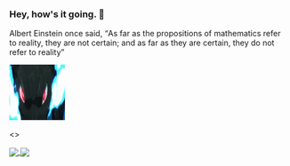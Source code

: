### Hey, how's it going. 👋


<p>Albert Einstein once said, <q>As far as the propositions of mathematics refer to reality, they are not certain; and as far as they are certain, they do not refer to reality</q></p>


<img src="https://github.com/iwang1959/iwang1959/blob/main/pokemons.gif" style="width:100px;height:100px;">


<!--
**iwang1959/iwang1959** is a ✨ _special_ ✨ repository because its `README.md` (this file) appears on your GitHub profile.

Here are some ideas to get you started:

- 🔭 I’m currently working on ...
- 🌱 I’m currently learning ...
- 👯 I’m looking to collaborate on ...
- 🤔 I’m looking for help with ...
- 💬 Ask me about ...
- 📫 How to reach me: ...
- 😄 Pronouns: ...
- ⚡ Fun fact: ...
-->
<>

<a href="https://github.com/anuraghazra/github-readme-stats">
  <img height=200 align="center" src="https://github-readme-stats.vercel.app/api?username=iwang1959" />
</a>
<a href="https://github.com/anuraghazra/convoychat">
  <img height=200 align="center" src="https://github-readme-stats.vercel.app/api/top-langs?username=iwang1959&layout=compact&langs_count=8&card_width=320" />
</a>
